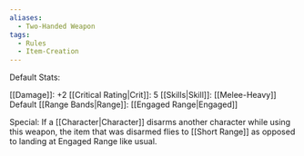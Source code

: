 ```yaml
---
aliases:
  - Two-Handed Weapon
tags:
  - Rules
  - Item-Creation
---
```

Default Stats:

[[Damage]]: +2
[[Critical Rating|Crit]]: 5
[[Skills|Skill]]: [[Melee-Heavy]]
Default [[Range Bands|Range]]: [[Engaged Range|Engaged]]

Special: If a [[Character|Character]] disarms another character while using this weapon, the item that was disarmed flies to [[Short Range]] as opposed to landing at Engaged Range like usual.